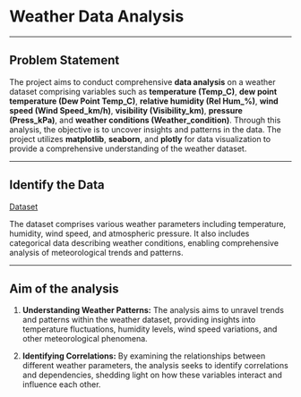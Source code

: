 # Weather Data Analysis
-----

## Problem Statement

The project aims to conduct comprehensive **data analysis** on a weather dataset comprising variables such as **temperature (Temp_C)**, **dew point temperature (Dew Point Temp_C)**, **relative humidity (Rel Hum_%)**, **wind speed (Wind Speed_km/h)**, **visibility (Visibility_km)**, **pressure (Press_kPa)**, and **weather conditions (Weather_condition)**. Through this analysis, the objective is to uncover insights and patterns in the data.
The project utilizes **matplotlib**, **seaborn**, and **plotly** for data visualization to provide a comprehensive understanding of the weather dataset.

-----

## Identify the Data

[Dataset](https://github.com/Tanay-Dwivedi/Weather-Data-Analysis/blob/master/weather.csv)

The dataset comprises various weather parameters including temperature, humidity, wind speed, and atmospheric pressure. It also includes categorical data describing weather conditions, enabling comprehensive analysis of meteorological trends and patterns.

-----

## Aim of the analysis

1. **Understanding Weather Patterns:** The analysis aims to unravel trends and patterns within the weather dataset, providing insights into temperature fluctuations, humidity levels, wind speed variations, and other meteorological phenomena.

2. **Identifying Correlations:** By examining the relationships between different weather parameters, the analysis seeks to identify correlations and dependencies, shedding light on how these variables interact and influence each other.